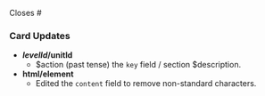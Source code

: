 <!--
Please follow the format for the pull request title:

- If only one field is updated
-- in one card:         Updates the card: `$levelId/$unitId`
-- in several cards:    Updates cards: `$levelId/$unitId`, `$levelId/$unitId`, ...

- If more than one field is updated
-- in one card:         Rewrites the card: `$levelId/$unitId`
-- in several card:     Rewrites cards: `$levelId/$unitId`, `$levelId/$unitId`, ...

-->
Closes # <!-- Aadd the issue number the task resolves or delete this line if there is no issue -->

### Card Updates
- **$levelId/$unitId**
  - $action (past tense) the `key` field / section $description.
- **html/element** <!-- Real life template -->
  - Edited the `content` field to remove non-standard characters.
<!-- Add more items here if needed -->

<!-- 
If you need more information on working with our repository, read the contribution guidelines:
https://github.com/wonderium/content/blob/main/contributing.md
-->